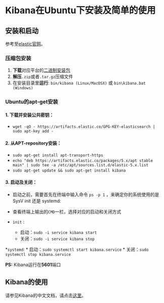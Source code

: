 # Kibana在Ubuntu下安装及简单的使用

## 安装和启动
参考至[elastic官网](https://www.elastic.co/guide/en/kibana/5.5/install.html)。
### 压缩包安装
1. **下载**对应平台的[二进制安装包](https://www.elastic.co/guide/en/kibana/5.5/targz.html)
2. **解压**`.zip`或者`.tar.gz`压缩文件
3. 在安装目录里**运行**: `bin/kibana (Linux/MacOSX)` 或 `bin\kibana.bat (Windows)`

### Ubuntu的apt-get安装
#### 1. **下载并安装**公共密钥：
   * `wget -qO - https://artifacts.elastic.co/GPG-KEY-elasticsearch | sudo apt-key add -`
#### 2. 从APT-repository**安装**：
   * `sudo apt-get install apt-transport-https`
   * `echo "deb https://artifacts.elastic.co/packages/5.x/apt stable main" | sudo tee -a /etc/apt/sources.list.d/elastic-5.x.list`
   * `sudo apt-get update && sudo apt-get install kibana`

#### 3. 启动及关闭：
 
 * 启动之前，需要首先在终端中输入命令 `ps -p 1` ，来确定你的系统使用的是 SysV init 还是 systemd:
 
 * 查看终端上输出的`CMD`一栏，选择对应的启动和关闭方式
 
 * `init` :    
    * 启动：`sudo -i service kibana start`
    * 关闭：`sudo -i service kibana stop`

 *`systemd`:
    * 启动：`sudo systemctl start kibana.service`
    * 关闭：`sudo systemctl stop kibana.service`
    
    
**PS:** Kibana运行在**5601**端口

## Kibana的使用
请参见Kibana的中文文档，请点击[这里](https://kibana.logstash.es/content/kibana/v5/setup.html)。

